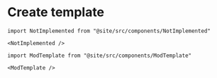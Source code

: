 # Create template

```mdx-code-block
import NotImplemented from "@site/src/components/NotImplemented"

<NotImplemented />
```

```mdx-code-block
import ModTemplate from "@site/src/components/ModTemplate"

<ModTemplate />
```
